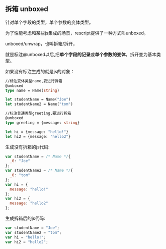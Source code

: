 ## 拆箱 unboxed

针对单个字段的类型，单个参数的变体类型。

为了性能考虑和某些js集成的场景，rescript提供了一种方式叫unboxed。

unboxed/unwrap，也叫拆箱/拆开，

就是标注@unboxed以后,把**单个字段的记录**或**单个参数的变体**，拆开变为基本类型。

如果没有标注生成的就是js的对象：

```ocaml
//标注变体类型name,要进行拆箱
@unboxed
type name = Name(string)

let studentName = Name("Joe")
let studentName2 = Name("tom")

//标注普通类型greeting,要进行拆箱
@unboxed
type greeting = {message: string}

let hi = {message: "hello!"}
let hi2 = {message: "hello2"}

```

生成没有拆箱的js代码:

```js
var studentName = /* Name */{
  _0: "Joe"
};
var studentName2 = /* Name */{
  _0: "tom"
};
var hi = {
  message: "hello!"
};
var hi2 = {
  message: "hello2"
};
```

生成拆箱后的js代码:

```js
var studentName = "Joe";
var studentName2 = "tom";
var hi = "hello!";
var hi2 = "hello2";
```



